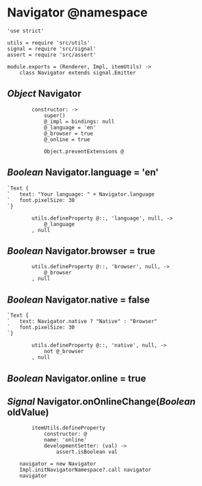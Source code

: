 Navigator @namespace
====================

	'use strict'

	utils = require 'src/utils'
	signal = require 'src/signal'
	assert = require 'src/assert'

	module.exports = (Renderer, Impl, itemUtils) ->
		class Navigator extends signal.Emitter

*Object* Navigator
------------------

			constructor: ->
				super()
				@_impl = bindings: null
				@_language = 'en'
				@_browser = true
				@_online = true

				Object.preventExtensions @

*Boolean* Navigator.language = 'en'
-----------------------------------

```nml
`Text {
`	text: "Your language: " + Navigator.language
`	font.pixelSize: 30
`}
```

			utils.defineProperty @::, 'language', null, ->
				@_language
			, null

*Boolean* Navigator.browser = true
----------------------------------

			utils.defineProperty @::, 'browser', null, ->
				@_browser
			, null

*Boolean* Navigator.native = false
----------------------------------

```style
`Text {
`	text: Navigator.native ? "Native" : "Browser"
`	font.pixelSize: 30
`}
```

			utils.defineProperty @::, 'native', null, ->
				not @_browser
			, null

*Boolean* Navigator.online = true
---------------------------------

## *Signal* Navigator.onOnlineChange(*Boolean* oldValue)

			itemUtils.defineProperty
				constructor: @
				name: 'online'
				developmentSetter: (val) ->
					assert.isBoolean val

		navigator = new Navigator
		Impl.initNavigatorNamespace?.call navigator
		navigator
